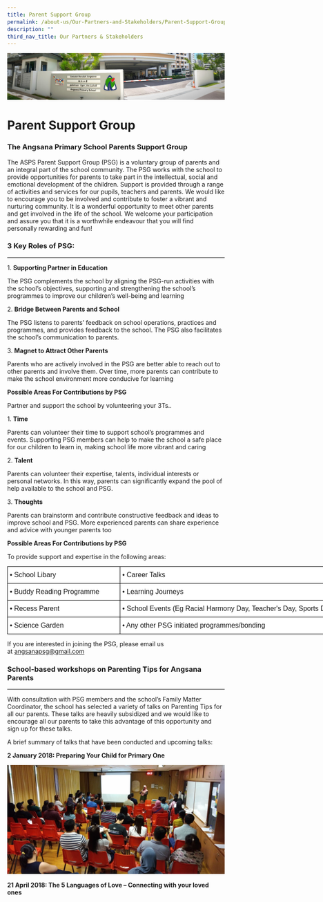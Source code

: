 ```yaml
---
title: Parent Support Group
permalink: /about-us/Our-Partners-and-Stakeholders/Parent-Support-Group/
description: ""
third_nav_title: Our Partners & Stakeholders
---
```

![](/images/About%20Us.jpg)

Parent Support Group
====================

### The Angsana Primary School Parents Support Group

The ASPS Parent Support Group (PSG) is a voluntary group of parents and an integral part of the school community. The PSG works with the school to provide opportunities for parents to take part in the intellectual, social and emotional development of the children. Support is provided through a range of activities and services for our pupils, teachers and parents. We would like to encourage you to be involved and contribute to foster a vibrant and nurturing community. It is a wonderful opportunity to meet other parents and get involved in the life of the school. We welcome your participation and assure you that it is a worthwhile endeavour that you will find personally rewarding and fun!

### 3 Key Roles of PSG:
-------------------

1. **Supporting Partner in Education**

The PSG complements the school by aligning the PSG-run activities with the school’s objectives, supporting and strengthening the school’s programmes to improve our children’s well-being and learning

  

2. **Bridge Between Parents and School**

The PSG listens to parents’ feedback on school operations, practices and programmes, and provides feedback to the school. The PSG also facilitates the school’s communication to parents.

  

3. **Magnet to Attract Other Parents**

Parents who are actively involved in the PSG are better able to reach out to other parents and involve them. Over time, more parents can contribute to make the school environment more conducive for learning

  

**Possible Areas For Contributions by PSG**

Partner and support the school by volunteering your 3Ts..

  

1. **Time**

Parents can volunteer their time to support school’s programmes and events. Supporting PSG members can help to make the school a safe place for our children to learn in, making school life more vibrant and caring

  

2. **Talent**

Parents can volunteer their expertise, talents, individual interests or personal networks. In this way, parents can significantly expand the pool of help available to the school and PSG.

  

3. **Thoughts**

Parents can brainstorm and contribute constructive feedback and ideas to improve school and PSG. More experienced parents can share experience and advice with younger parents too

  

**Possible Areas For Contributions by PSG**

To provide support and expertise in the following areas:

<style type="text/css">
.tg  {border-collapse:collapse;border-spacing:0;}
.tg td{border-color:black;border-style:solid;border-width:1px;font-family:Arial, sans-serif;font-size:14px;
  overflow:hidden;padding:10px 5px;word-break:normal;}
.tg th{border-color:black;border-style:solid;border-width:1px;font-family:Arial, sans-serif;font-size:14px;
  font-weight:normal;overflow:hidden;padding:10px 5px;word-break:normal;}
.tg .tg-5sko{background-color:#FFF;font-size:16px;text-align:left;vertical-align:top}
</style>
<table class="tg" style="undefined;table-layout: fixed; width: 822px">
<colgroup>
<col style="width: 261px">
<col style="width: 561px">
</colgroup>
<thead>
  <tr>
    <th class="tg-5sko">• School Libary</th>
    <th class="tg-5sko">• Career Talks</th>
  </tr>
</thead>
<tbody>
  <tr>
    <td class="tg-5sko">• Buddy Reading Programme</td>
    <td class="tg-5sko">• Learning Journeys</td>
  </tr>
  <tr>
    <td class="tg-5sko">• Recess Parent</td>
    <td class="tg-5sko">• School Events (Eg Racial Harmony Day, Teacher's Day, Sports Day)</td>
  </tr>
  <tr>
    <td class="tg-5sko">• Science Garden</td>
    <td class="tg-5sko">• Any other PSG initiated programmes/bonding</td>
  </tr>
</tbody>
</table>

If you are interested in joining the PSG, please email us at [angsanapsg@gmail.com](mailto:angsanapsg@gmail.com)


### School-based workshops on Parenting Tips for Angsana Parents
------------------------------------------------------------

With consultation with PSG members and the school’s Family Matter Coordinator, the school has selected a variety of talks on Parenting Tips for all our parents. These talks are heavily subsidized and we would like to encourage all our parents to take this advantage of this opportunity and sign up for these talks.

  

A brief summary of talks that have been conducted and upcoming talks:

  

**2 January 2018: Preparing Your Child for Primary One**

![](/images/PSG1.jpeg)

**21 April 2018: The 5 Languages of Love – Connecting with your loved ones**